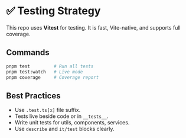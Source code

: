 # ✅ Testing Strategy

This repo uses **Vitest** for testing. It is fast, Vite-native, and supports full coverage.

## Commands

```bash
pnpm test         # Run all tests
pnpm test:watch   # Live mode
pnpm coverage     # Coverage report
```

## Best Practices

- Use `.test.ts[x]` file suffix.
- Tests live beside code or in `__tests__`.
- Write unit tests for utils, components, services.
- Use `describe` and `it/test` blocks clearly.
